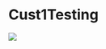 # Cust1Testing
<a href="https://portal.azure.com/shellcip.onmicrosoft.com/#create/Microsoft.Template/uri/https%3A%2F%2Fshellcipdeployment.blob.core.windows.net%2Ftemplates%2FProd-DeployAlt.json" target="_blank">
    <img src="https://camo.githubusercontent.com/9285dd3998997a0835869065bb15e5d500475034/687474703a2f2f617a7572656465706c6f792e6e65742f6465706c6f79627574746f6e2e706e67" data-canonical-src="http://azuredeploy.net/deploybutton.png" style="max-width:100%;">
</a>
